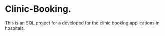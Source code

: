 # Clinic-Booking.
This is an SQL project for a developed for the clinic booking applications in hospitals.
